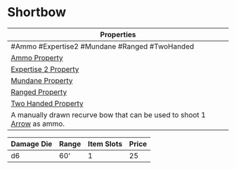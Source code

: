 # Shortbow

|Properties|
|----------|
|\#Ammo #Expertise2 #Mundane #Ranged #TwoHanded|
|[Ammo Property](../Weapon%20Properties/Ammo%20Property.md)|
|[Expertise 2 Property](../Weapon%20Properties/Expertise%20X%20Property.md)|
|[Mundane Property](../../../Material%20Properties/Mundane%20Property.md)|
|[Ranged Property](../Weapon%20Properties/Ranged%20Property.md)|
|[Two Handed Property](../Weapon%20Properties/Two%20Handed%20Property.md)|
|A manually drawn recurve bow that can be used to shoot 1 [Arrow](../Ammo/Arrow.md) as ammo.|

|Damage Die|Range|Item Slots|Price|
|----------|-----|----------|-----|
|d6|60'|1|25|
